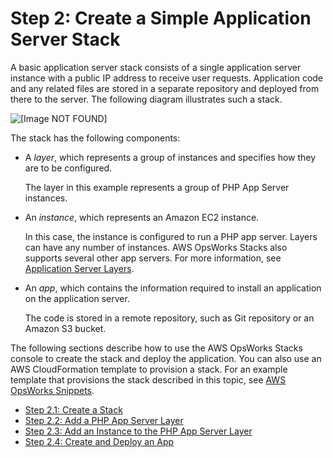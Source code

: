 # Step 2: Create a Simple Application Server Stack<a name="gettingstarted-simple"></a>

A basic application server stack consists of a single application server instance with a public IP address to receive user requests\. Application code and any related files are stored in a separate repository and deployed from there to the server\. The following diagram illustrates such a stack\.

![\[Image NOT FOUND\]](http://docs.aws.amazon.com/opsworks/latest/userguide/images/php_walkthrough_arch_2.png)

The stack has the following components:

+ A *layer*, which represents a group of instances and specifies how they are to be configured\.

  The layer in this example represents a group of PHP App Server instances\.

+ An *instance*, which represents an Amazon EC2 instance\.

  In this case, the instance is configured to run a PHP app server\. Layers can have any number of instances\. AWS OpsWorks Stacks also supports several other app servers\. For more information, see [Application Server Layers](workinglayers-servers.md)\.

+ An *app*, which contains the information required to install an application on the application server\.

  The code is stored in a remote repository, such as Git repository or an Amazon S3 bucket\.

The following sections describe how to use the AWS OpsWorks Stacks console to create the stack and deploy the application\. You can also use an AWS CloudFormation template to provision a stack\. For an example template that provisions the stack described in this topic, see [AWS OpsWorks Snippets](http://docs.aws.amazon.com/AWSCloudFormation/latest/UserGuide/quickref-opsworks.html)\.


+ [Step 2\.1: Create a Stack](gettingstarted-simple-stack.md)
+ [Step 2\.2: Add a PHP App Server Layer](gettingstarted-simple-layer.md)
+ [Step 2\.3: Add an Instance to the PHP App Server Layer](gettingstarted-simple-instance.md)
+ [Step 2\.4: Create and Deploy an App](gettingstarted-simple-app.md)